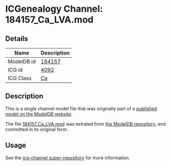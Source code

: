 # ICGenealogy Channel: 184157\_Ca\_LVA.mod

## Details

Name | Description
---- | -----------
ModelDB id | [184157](http://senselab.med.yale.edu/ModelDB/ShowModel.cshtml?model=184157)
ICG id | [4092](http://icg.neurotheory.ox.ac.uk/channels/3/4092)
ICG Class | [Ca](http://icg.neurotheory.ox.ac.uk/channels/3)

## Description

This is a single channel model file that was originally part of a [published model on the ModelDB website](http://senselab.med.yale.edu/mModelDB/ShowModel.cshtml?model=184157).

The file [184157\_Ca\_LVA.mod](184157_Ca_LVA.mod) was extrated from [the ModelDB repository](http://senselab.med.yale.edu/ModelDB/ShowModel.cshtml?model=184157), and committed in its original form.

## Usage

See the [icg-channel super-repository](https://github.com/icgenealogy/icg-channels) for more information.